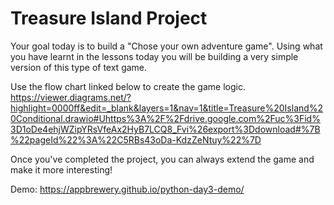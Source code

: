 # Treasure Island Project  

Your goal today is to build a "Chose your own adventure game". Using what you have learnt in the lessons today you will be building a very simple version of this type of text game.  

Use the flow chart linked below to create the game logic.  
https://viewer.diagrams.net/?highlight=0000ff&edit=_blank&layers=1&nav=1&title=Treasure%20Island%20Conditional.drawio#Uhttps%3A%2F%2Fdrive.google.com%2Fuc%3Fid%3D1oDe4ehjWZipYRsVfeAx2HyB7LCQ8_Fvi%26export%3Ddownload#%7B%22pageId%22%3A%22C5RBs43oDa-KdzZeNtuy%22%7D  

Once you've completed the project, you can always extend the game and make it more interesting!  

Demo: https://appbrewery.github.io/python-day3-demo/